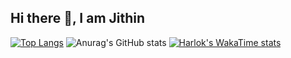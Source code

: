## Hi there 👋, I am Jithin

<!--
**Jithin-caz/Jithin-caz** is a ✨ _special_ ✨ repository because its `README.md` (this file) appears on your GitHub profile.

Here are some ideas to get you started:

- 🔭 I’m currently working on ...
- 🌱 I’m currently learning ...
- 👯 I’m looking to collaborate on ...
- 🤔 I’m looking for help with ...
- 💬 Ask me about ...
- 📫 How to reach me: ...
- 😄 Pronouns: ...
- ⚡ Fun fact: ...
-->

[![Top Langs](https://github-readme-stats.vercel.app/api/top-langs/?username=Jithin-caz)](https://github.com/anuraghazra/github-readme-stats)
![Anurag's GitHub stats](https://github-readme-stats.vercel.app/api?username=Jithin-caz&show_icons=true&theme=radical)
[![Harlok's WakaTime stats](https://github-readme-stats.vercel.app/api/wakatime?username=ffflabs)](https://github.com/anuraghazra/github-readme-stats)
